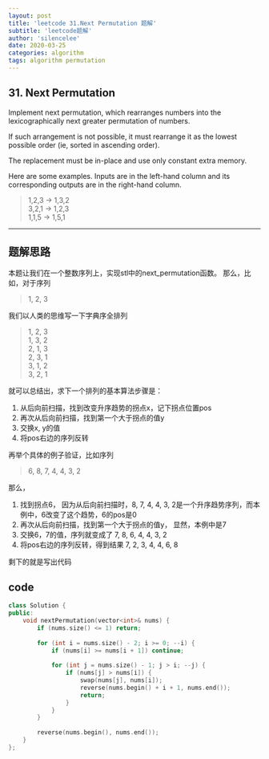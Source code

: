 ```yaml
---
layout: post
title: 'leetcode 31.Next Permutation 题解'
subtitle: 'leetcode题解'
author: 'silencelee'
date: 2020-03-25
categories: algorithm
tags: algorithm permutation
---
```


## 31. Next Permutation

Implement next permutation, which rearranges numbers into the lexicographically next greater permutation of numbers.

If such arrangement is not possible, it must rearrange it as the lowest possible order (ie, sorted in ascending order).

The replacement must be in-place and use only constant extra memory.

Here are some examples. Inputs are in the left-hand column and its corresponding outputs are in the right-hand column.

> 1,2,3 → 1,3,2  
3,2,1 → 1,2,3  
1,1,5 → 1,5,1  

---
## 题解思路
本题让我们在一个整数序列上，实现stl中的next_permutation函数。
那么，比如，对于序列

> 1, 2, 3

我们以人类的思维写一下字典序全排列

> 1, 2, 3   
1, 3, 2   
2, 1, 3    
2, 3, 1    
3, 1, 2  
3, 2, 1

就可以总结出，求下一个排列的基本算法步骤是：

1. 从后向前扫描，找到改变升序趋势的拐点x，记下拐点位置pos
2. 再次从后向前扫描，找到第一个大于拐点的值y
3. 交换x, y的值
4. 将pos右边的序列反转

再举个具体的例子验证，比如序列
> 6, 8, 7, 4, 4, 3, 2

那么，
1. 找到拐点6， 因为从后向前扫描时，8, 7, 4, 4, 3, 2是一个升序趋势序列，而本例中，6改变了这个趋势，6的pos是0
2. 再次从后向前扫描，找到第一个大于拐点的值y， 显然，本例中是7
3. 交换6，7的值，序列就变成了 7, 8, 6, 4, 4, 3, 2
4. 将pos右边的序列反转，得到结果 7, 2, 3, 4, 4, 6, 8

剩下的就是写出代码

## code 
```cpp
class Solution {
public:
    void nextPermutation(vector<int>& nums) {
        if (nums.size() <= 1) return;
        
        for (int i = nums.size() - 2; i >= 0; --i) {
            if (nums[i] >= nums[i + 1]) continue; 
            
            for (int j = nums.size() - 1; j > i; --j) {
                if (nums[j] > nums[i]) {
                    swap(nums[j], nums[i]);
                    reverse(nums.begin() + i + 1, nums.end());
                    return;
                }
            }  
        }
        
        reverse(nums.begin(), nums.end());        
    }
};
```

